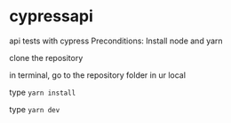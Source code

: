 # cypressapi
api tests with cypress
Preconditions:
Install node and yarn

clone the repository

in terminal, go to the repository folder in ur local

type   `yarn install`

type   `yarn dev`



